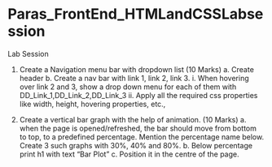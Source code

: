 # Paras_FrontEnd_HTMLandCSSLabsession

Lab Session
1. Create a Navigation menu bar with dropdown list (10 Marks)
a. Create header
b. Create a nav bar with link 1, link 2, link 3.
i. When hovering over link 2 and 3, show a drop down menu for each of them with DD_Link_1,DD_Link_2,DD_Link_3
ii. Apply all the required css properties like width, height, hovering properties, etc.,




2. Create a vertical bar graph with the help of animation. (10 Marks)
a. when the page is opened/refreshed, the bar should move from bottom to top, to a predefined percentage. Mention the percentage name below. Create 3 such graphs with 30%, 40% and 80%.
b. Below percentage print h1 with text “Bar Plot”
c. Position it in the centre of the page.
